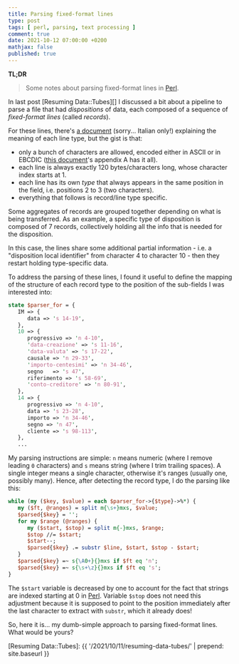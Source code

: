 ```yaml
---
title: Parsing fixed-format lines
type: post
tags: [ perl, parsing, text processing ]
comment: true
date: 2021-10-12 07:00:00 +0200
mathjax: false
published: true
---
```


**TL;DR**

> Some notes about parsing fixed-format lines in [Perl][].

In last post [Resuming Data::Tubes][] I discussed a bit about a pipeline
to parse a file that had *dispositions* of data, each composed of a
sequence of *fixed-format lines* (called *records*).

For these lines, there's [a document][] (sorry... Italian only!)
explaining the meaning of each line type, but the gist is that:

- only a bunch of characters are allowed, encoded either in ASCII or in
  EBCDIC ([this document][]'s appendix A has it all).
- each line is always exactly 120 bytes/characters long, whose character
  index starts at 1.
- each line has its own *type* that always appears in the same position
  in the field, i.e. positions 2 to 3 (two characters).
- everything that follows is record/line type specific.

Some aggregates of records are grouped together depending on what is
being transferred. As an example, a specific type of disposition is
composed of 7 records, collectively holding all the info that is needed
for the disposition.

In this case, the lines share some additional partial information - i.e.
a "disposition local identifier" from character 4 to character 10 - then
they restart holding type-specific data.

To address the parsing of these lines, I found it useful to define the
mapping of the structure of each record type to the position of the
sub-fields I was interested into:

```perl
state $parser_for = {
   IM => {
      data => 's 14-19',
   },
   10 => {
      progressivo => 'n 4-10',
      'data-creazione' => 's 11-16',
      'data-valuta' => 's 17-22',
      causale => 'n 29-33',
      'importo-centesimi' => 'n 34-46',
      segno   => 's 47',
      riferimento => 's 58-69',
      'conto-creditore' => 'n 80-91',
   },
   14 => {
      progressivo => 'n 4-10',
      data => 's 23-28',
      importo => 'n 34-46',
      segno => 'n 47',
      cliente => 's 98-113',
   },
   ...
```

My parsing instructions are simple: `n` means numeric (where I remove
leading `0` characters) and `s` means string (where I trim trailing
spaces). A single integer means a single character, otherwise it's
ranges (usually one, possibly many). Hence, after detecting the record
type, I do the parsing like this:

```perl
while (my ($key, $value) = each $parser_for->{$type}->%*) {
   my ($ft, @ranges) = split m{\s+}mxs, $value;
   $parsed{$key} = '';
   for my $range (@ranges) {
      my ($start, $stop) = split m{-}mxs, $range;
      $stop //= $start;
      $start--;
      $parsed{$key} .= substr $line, $start, $stop - $start;
   }
   $parsed{$key} =~ s{\A0+}{}mxs if $ft eq 'n';
   $parsed{$key} =~ s{\s+\z}{}mxs if $ft eq 's';
}
```

The `$start` variable is decreased by one to account for the fact that
strings are indexed starting at 0 in [Perl][]. Variable `$stop` does not
need this adjustment because it is supposed to point to the position
immediately after the last character to extract with `substr`, which it
already does!

So, here it is... my dumb-simple approach to parsing fixed-format lines.
What would be yours?


[Perl]: https://www.perl.org/
[Raku]: https://raku.org/
[a document]: https://www.adpersonam.pr.it/download/allegati/fn000323.pdf
[this document]: https://ib.cbibanking.it/helpcenter/export/sites/default/helpcenter/Documenti_condivisi/modulistica/CBI-STD-001_6_07.pdf
[Resuming Data::Tubes]: {{ '/2021/10/11/resuming-data-tubes/' | prepend: site.baseurl }}
